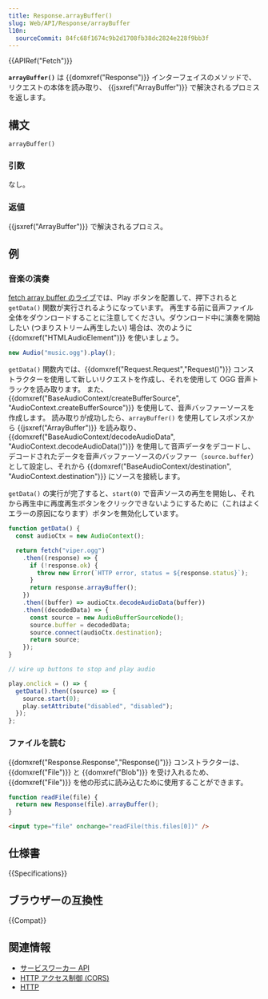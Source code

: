 ```yaml
---
title: Response.arrayBuffer()
slug: Web/API/Response/arrayBuffer
l10n:
  sourceCommit: 84fc68f1674c9b2d1708fb38dc2824e228f9bb3f
---
```


{{APIRef("Fetch")}}

**`arrayBuffer()`** は {{domxref("Response")}} インターフェイスのメソッドで、リクエストの本体を読み取り、 {{jsxref("ArrayBuffer")}} で解決されるプロミスを返します。

## 構文

```js-nolint
arrayBuffer()
```

### 引数

なし。

### 返値

{{jsxref("ArrayBuffer")}} で解決されるプロミス。

## 例

### 音楽の演奏

[fetch array buffer のライブ](https://github.com/mdn/dom-examples/tree/main/fetch/fetch-array-buffer)では、Play ボタンを配置して、押下されると `getData()` 関数が実行されるようになっています。 再生する前に音声ファイル全体をダウンロードすることに注意してください。ダウンロード中に演奏を開始したい (つまりストリーム再生したい) 場合は、次のように {{domxref("HTMLAudioElement")}} を使いましょう。

```js
new Audio("music.ogg").play();
```

`getData()` 関数内では、{{domxref("Request.Request","Request()")}} コンストラクターを使用して新しいリクエストを作成し、それを使用して OGG 音声トラックを読み取ります。 また、{{domxref("BaseAudioContext/createBufferSource", "AudioContext.createBufferSource")}} を使用して、音声バッファーソースを作成します。 読み取りが成功したら、`arrayBuffer()` を使用してレスポンスから {{jsxref("ArrayBuffer")}} を読み取り、 {{domxref("BaseAudioContext/decodeAudioData", "AudioContext.decodeAudioData()")}} を使用して音声データをデコードし、デコードされたデータを音声バッファーソースのバッファー（`source.buffer`）として設定し、それから {{domxref("BaseAudioContext/destination", "AudioContext.destination")}} にソースを接続します。

`getData()` の実行が完了すると、`start(0)` で音声ソースの再生を開始し、それから再生中に再度再生ボタンをクリックできないようにするために（これはよくエラーの原因になります）ボタンを無効化しています。

```js
function getData() {
  const audioCtx = new AudioContext();

  return fetch("viper.ogg")
    .then((response) => {
      if (!response.ok) {
        throw new Error(`HTTP error, status = ${response.status}`);
      }
      return response.arrayBuffer();
    })
    .then((buffer) => audioCtx.decodeAudioData(buffer))
    .then((decodedData) => {
      const source = new AudioBufferSourceNode();
      source.buffer = decodedData;
      source.connect(audioCtx.destination);
      return source;
    });
}

// wire up buttons to stop and play audio

play.onclick = () => {
  getData().then((source) => {
    source.start(0);
    play.setAttribute("disabled", "disabled");
  });
};
```

### ファイルを読む

{{domxref("Response.Response","Response()")}} コンストラクターは、 {{domxref("File")}} と {{domxref("Blob")}} を受け入れるため、 {{domxref("File")}} を他の形式に読み込むために使用することができます。

```js
function readFile(file) {
  return new Response(file).arrayBuffer();
}
```

```html
<input type="file" onchange="readFile(this.files[0])" />
```

## 仕様書

{{Specifications}}

## ブラウザーの互換性

{{Compat}}

## 関連情報

- [サービスワーカー API](/ja/docs/Web/API/Service_Worker_API)
- [HTTP アクセス制御 (CORS)](/ja/docs/Web/HTTP/CORS)
- [HTTP](/ja/docs/Web/HTTP)
